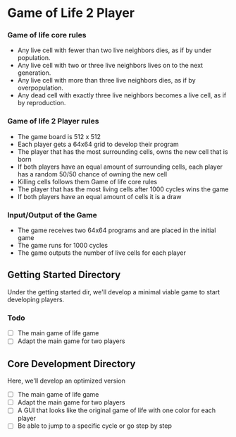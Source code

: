 # Game of Life 2 Player

### Game of life core rules
- Any live cell with fewer than two live neighbors dies, as if by under population.
- Any live cell with two or three live neighbors lives on to the next generation.
- Any live cell with more than three live neighbors dies, as if by overpopulation.
- Any dead cell with exactly three live neighbors becomes a live cell, as if by reproduction.

### Game of life 2 Player rules
- The game board is 512 x 512
- Each player gets a 64x64 grid to develop their program 
- The player that has the most surrounding cells, owns the new cell that is born
- If both players have an equal amount of surrounding cells, each player has a random 50/50 chance of owning the new cell
- Killing cells follows them Game of life core rules
- The player that has the most living cells after 1000 cycles wins the game
- If both players have an equal amount of cells it is a draw

### Input/Output of the Game
- The game receives two 64x64 programs and are placed in the initial game
- The game runs for 1000 cycles 
- The game outputs the number of live cells for each player

## Getting Started Directory
Under the getting started dir, we'll develop a minimal viable game to start developing players.

### Todo
- [ ] The main game of life game
- [ ] Adapt the main game for two players

## Core Development Directory
Here, we'll develop an optimized version 
- [ ] The main game of life game
- [ ] Adapt the main game for two players
- [ ] A GUI that looks like the original game of life with one color for each player
- [ ] Be able to jump to a specific cycle or go step by step
